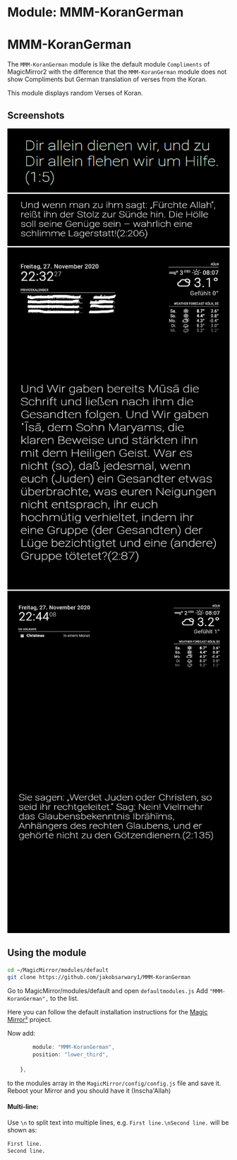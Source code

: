 # Module: MMM-KoranGerman
# MMM-KoranGerman

The `MMM-KoranGerman` module is like the default module `Compliments` of MagicMirror2 with the difference that the `MMM-KoranGerman` module does not show Compliments but German translation of verses from the Koran.

This module displays random Verses of Koran.

## Screenshots
![Compliments Screenshot](MMM-KoranGerman-1.png)
![Compliments Screenshot](MMM-KoranGerman-2.png)
![Compliments Screenshot](MMM-KoranGerman-3.png)
![Compliments Screenshot](MMM-KoranGerman-4.png)

## Using the module

```bash
cd ~/MagicMirror/modules/default
git clone https://github.com/jakobsarwary1/MMM-KoranGerman
```

Go to MagicMirror/modules/default and open ```defaultmodules.js``` 
Add ```"MMM-KoranGerman",``` to the list.

Here you can follow the default installation instructions for the [Magic Mirror²](https://github.com/MichMich/MagicMirror) project.

Now add:
```js	{
		module: "MMM-KoranGerman",
		position: "lower_third",
		
	},
```
to the modules array in the `MagicMirror/config/config.js` file and save it.
Reboot your Mirror and you should have it (Inscha'Allah)

#### Multi-line:
Use `\n` to split text into multiple lines, e.g. `First line.\nSecond line.` will be shown as:
```
First line.
Second line.
```

